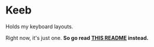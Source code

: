 # Keeb

Holds my keyboard layouts.

Right now, it's just one. **So go read [THIS README](sofle_choc/README.md) instead.**

